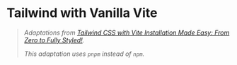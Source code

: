 # Tailwind with Vanilla Vite

> *Adaptations from [Tailwind CSS with Vite Installation Made Easy: From Zero to Fully Styled!](https://medium.com/@zamanasad0000/tailwind-css-with-vite-installation-made-easy-from-zero-to-fully-styled-5e6b861dbded).*
>
> *This adaptation uses `pnpm` instead of `npm`.*

